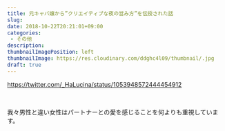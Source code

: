 ```yaml
---
title: 元キャバ嬢から”クリエイティブな夜の営み方”を伝授された話
slug: 
date: 2018-10-22T20:21:01+09:00
categories: 
 - その他
description: 
thumbnailImagePosition: left
thumbnailImage: https://res.cloudinary.com/ddghc4l09/thumbnail/.jpg
draft: true
---
```


<!--more-->

https://twitter.com/_HaLucina/status/1053948572444454912

&nbsp;

我々男性と違い女性はパートナーとの愛を感じることを何よりも重視しています。

&nbsp;

&nbsp;

